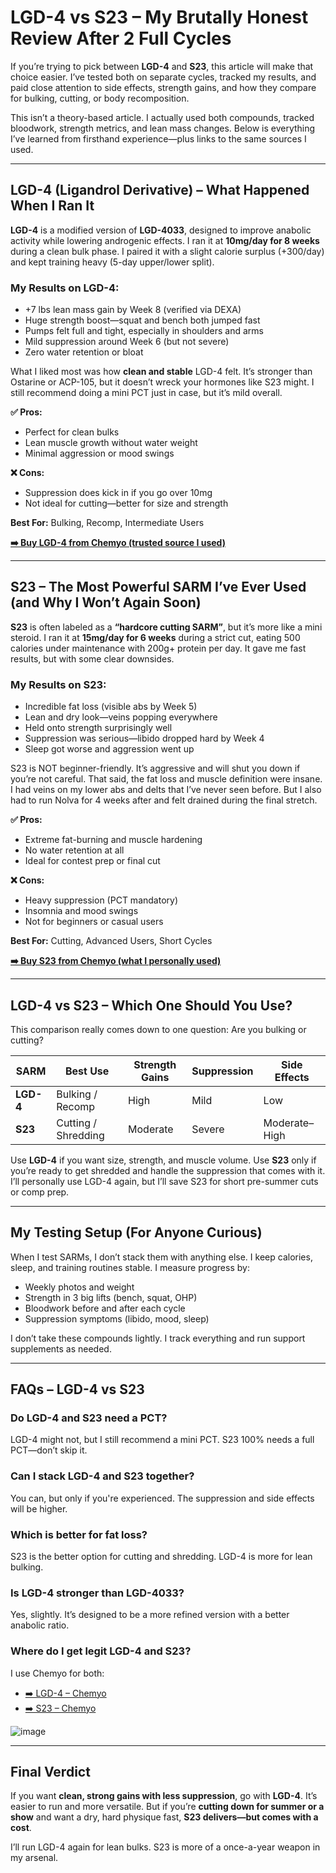 <!-- LGD-4 vs S23 Article in WordPress HTML -->

<h1>LGD-4 vs S23 – My Brutally Honest Review After 2 Full Cycles</h1>

<p>If you’re trying to pick between <strong>LGD-4</strong> and <strong>S23</strong>, this article will make that choice easier. I’ve tested both on separate cycles, tracked my results, and paid close attention to side effects, strength gains, and how they compare for bulking, cutting, or body recomposition.</p>

<p>This isn’t a theory-based article. I actually used both compounds, tracked bloodwork, strength metrics, and lean mass changes. Below is everything I’ve learned from firsthand experience—plus links to the same sources I used.</p>

<hr />

<h2>LGD-4 (Ligandrol Derivative) – What Happened When I Ran It</h2>

<p><strong>LGD-4</strong> is a modified version of <strong>LGD-4033</strong>, designed to improve anabolic activity while lowering androgenic effects. I ran it at <strong>10mg/day for 8 weeks</strong> during a clean bulk phase. I paired it with a slight calorie surplus (+300/day) and kept training heavy (5-day upper/lower split).</p>

<h3>My Results on LGD-4:</h3>
<ul>
  <li>+7 lbs lean mass gain by Week 8 (verified via DEXA)</li>
  <li>Huge strength boost—squat and bench both jumped fast</li>
  <li>Pumps felt full and tight, especially in shoulders and arms</li>
  <li>Mild suppression around Week 6 (but not severe)</li>
  <li>Zero water retention or bloat</li>
</ul>

<p>What I liked most was how <strong>clean and stable</strong> LGD-4 felt. It’s stronger than Ostarine or ACP-105, but it doesn’t wreck your hormones like S23 might. I still recommend doing a mini PCT just in case, but it’s mild overall.</p>

<p><strong>✅ Pros:</strong></p>
<ul>
  <li>Perfect for clean bulks</li>
  <li>Lean muscle growth without water weight</li>
  <li>Minimal aggression or mood swings</li>
</ul>

<p><strong>❌ Cons:</strong></p>
<ul>
  <li>Suppression does kick in if you go over 10mg</li>
  <li>Not ideal for cutting—better for size and strength</li>
</ul>

<p><strong>Best For:</strong> Bulking, Recomp, Intermediate Users</p>

<p><a href="https://www.chemyo.com/lgd4/?campaign=github&ref=166" target="_blank" rel="noopener"><strong>➡️ Buy LGD-4 from Chemyo (trusted source I used)</strong></a></p>

<hr />

<h2>S23 – The Most Powerful SARM I’ve Ever Used (and Why I Won’t Again Soon)</h2>

<p><strong>S23</strong> is often labeled as a <strong>“hardcore cutting SARM”</strong>, but it’s more like a mini steroid. I ran it at <strong>15mg/day for 6 weeks</strong> during a strict cut, eating 500 calories under maintenance with 200g+ protein per day. It gave me fast results, but with some clear downsides.</p>

<h3>My Results on S23:</h3>
<ul>
  <li>Incredible fat loss (visible abs by Week 5)</li>
  <li>Lean and dry look—veins popping everywhere</li>
  <li>Held onto strength surprisingly well</li>
  <li>Suppression was serious—libido dropped hard by Week 4</li>
  <li>Sleep got worse and aggression went up</li>
</ul>

<p>S23 is NOT beginner-friendly. It’s aggressive and will shut you down if you’re not careful. That said, the fat loss and muscle definition were insane. I had veins on my lower abs and delts that I’ve never seen before. But I also had to run Nolva for 4 weeks after and felt drained during the final stretch.</p>

<p><strong>✅ Pros:</strong></p>
<ul>
  <li>Extreme fat-burning and muscle hardening</li>
  <li>No water retention at all</li>
  <li>Ideal for contest prep or final cut</li>
</ul>

<p><strong>❌ Cons:</strong></p>
<ul>
  <li>Heavy suppression (PCT mandatory)</li>
  <li>Insomnia and mood swings</li>
  <li>Not for beginners or casual users</li>
</ul>

<p><strong>Best For:</strong> Cutting, Advanced Users, Short Cycles</p>

<p><a href="https://www.chemyo.com/s23/?campaign=github&ref=166" target="_blank" rel="noopener"><strong>➡️ Buy S23 from Chemyo (what I personally used)</strong></a></p>

<hr />

<h2>LGD-4 vs S23 – Which One Should You Use?</h2>

<p>This comparison really comes down to one question: Are you bulking or cutting?</p>

<table>
  <thead>
    <tr>
      <th>SARM</th>
      <th>Best Use</th>
      <th>Strength Gains</th>
      <th>Suppression</th>
      <th>Side Effects</th>
    </tr>
  </thead>
  <tbody>
    <tr>
      <td><strong>LGD-4</strong></td>
      <td>Bulking / Recomp</td>
      <td>High</td>
      <td>Mild</td>
      <td>Low</td>
    </tr>
    <tr>
      <td><strong>S23</strong></td>
      <td>Cutting / Shredding</td>
      <td>Moderate</td>
      <td>Severe</td>
      <td>Moderate–High</td>
    </tr>
  </tbody>
</table>

<p>Use <strong>LGD-4</strong> if you want size, strength, and muscle volume. Use <strong>S23</strong> only if you’re ready to get shredded and handle the suppression that comes with it. I’ll personally use LGD-4 again, but I’ll save S23 for short pre-summer cuts or comp prep.</p>

<hr />

<h2>My Testing Setup (For Anyone Curious)</h2>

<p>When I test SARMs, I don’t stack them with anything else. I keep calories, sleep, and training routines stable. I measure progress by:</p>
<ul>
  <li>Weekly photos and weight</li>
  <li>Strength in 3 big lifts (bench, squat, OHP)</li>
  <li>Bloodwork before and after each cycle</li>
  <li>Suppression symptoms (libido, mood, sleep)</li>
</ul>

<p>I don’t take these compounds lightly. I track everything and run support supplements as needed.</p>

<hr />

<h2>FAQs – LGD-4 vs S23</h2>

<h3>Do LGD-4 and S23 need a PCT?</h3>
<p>LGD-4 might not, but I still recommend a mini PCT. S23 100% needs a full PCT—don’t skip it.</p>

<h3>Can I stack LGD-4 and S23 together?</h3>
<p>You can, but only if you're experienced. The suppression and side effects will be higher.</p>

<h3>Which is better for fat loss?</h3>
<p>S23 is the better option for cutting and shredding. LGD-4 is more for lean bulking.</p>

<h3>Is LGD-4 stronger than LGD-4033?</h3>
<p>Yes, slightly. It’s designed to be a more refined version with a better anabolic ratio.</p>

<h3>Where do I get legit LGD-4 and S23?</h3>
<p>I use Chemyo for both:</p>
<ul>
  <li><a href="https://www.chemyo.com/lgd4/?campaign=github&ref=166" target="_blank">➡️ LGD-4 – Chemyo</a></li>
  <li><a href="https://www.chemyo.com/s23/?campaign=github&ref=166" target="_blank">➡️ S23 – Chemyo</a></li>
</ul>

![image](https://github.com/user-attachments/assets/57ae64eb-b6ca-4ac4-944c-c8983eb460db)

<hr />

<h2>Final Verdict</h2>

<p>If you want <strong>clean, strong gains with less suppression</strong>, go with <strong>LGD-4</strong>. It’s easier to run and more versatile. But if you’re <strong>cutting down for summer or a show</strong> and want a dry, hard physique fast, <strong>S23 delivers—but comes with a cost</strong>.</p>

<p>I’ll run LGD-4 again for lean bulks. S23 is more of a once-a-year weapon in my arsenal.</p>

